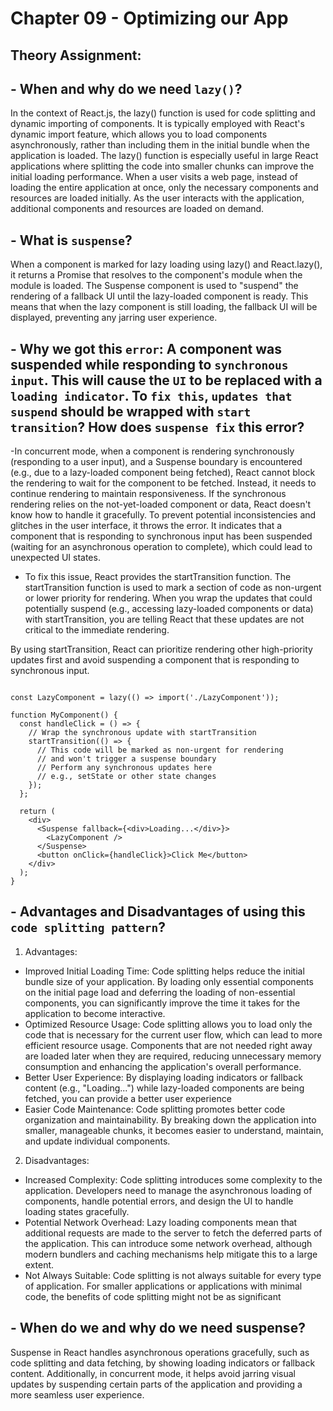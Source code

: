 # Chapter 09 - Optimizing our App


## Theory Assignment:
## - When and why do we need `lazy()`?
In the context of React.js, the lazy() function is used for code splitting and dynamic importing of components. It is typically employed with React's dynamic import feature, which allows you to load components asynchronously, rather than including them in the initial bundle when the application is loaded. The lazy() function is especially useful in large React applications where splitting the code into smaller chunks can improve the initial loading performance. When a user visits a web page, instead of loading the entire application at once, only the necessary components and resources are loaded initially. As the user interacts with the application, additional components and resources are loaded on demand.

## - What is `suspense`?
When a component is marked for lazy loading using lazy() and React.lazy(), it returns a Promise that resolves to the component's module when the module is loaded. The Suspense component is used to "suspend" the rendering of a fallback UI until the lazy-loaded component is ready. This means that when the lazy component is still loading, the fallback UI will be displayed, preventing any jarring user experience.

## - Why we got this `error`: A component was suspended while responding to `synchronous input`. This will cause the `UI` to be replaced with a `loading indicator`. To `fix this`, `updates that suspend` should be wrapped with `start transition`? How does `suspense fix` this error?
-In concurrent mode, when a component is rendering synchronously (responding to a user input), and a Suspense boundary is encountered (e.g., due to a lazy-loaded component being fetched), React cannot block the rendering to wait for the component to be fetched. Instead, it needs to continue rendering to maintain responsiveness.
If the synchronous rendering relies on the not-yet-loaded component or data, React doesn't know how to handle it gracefully. To prevent potential inconsistencies and glitches in the user interface, it throws the error. It indicates that a component that is responding to synchronous input has been suspended (waiting for an asynchronous operation to complete), which could lead to unexpected UI states.
- To fix this issue, React provides the startTransition function. The startTransition function is used to mark a section of code as non-urgent or lower priority for rendering. When you wrap the updates that could potentially suspend (e.g., accessing lazy-loaded components or data) with startTransition, you are telling React that these updates are not critical to the immediate rendering.

By using startTransition, React can prioritize rendering other high-priority updates first and avoid suspending a component that is responding to synchronous input.

```import React, { lazy, Suspense, startTransition } from 'react';

const LazyComponent = lazy(() => import('./LazyComponent'));

function MyComponent() {
  const handleClick = () => {
    // Wrap the synchronous update with startTransition
    startTransition(() => {
      // This code will be marked as non-urgent for rendering
      // and won't trigger a suspense boundary
      // Perform any synchronous updates here
      // e.g., setState or other state changes
    });
  };

  return (
    <div>
      <Suspense fallback={<div>Loading...</div>}>
        <LazyComponent />
      </Suspense>
      <button onClick={handleClick}>Click Me</button>
    </div>
  );
}
```

## - Advantages and Disadvantages of using this `code splitting pattern`?
1. Advantages:
- Improved Initial Loading Time: Code splitting helps reduce the initial bundle size of your application. By loading only essential components on the initial page load and deferring the loading of non-essential components, you can significantly improve the time it takes for the application to become interactive.
- Optimized Resource Usage: Code splitting allows you to load only the code that is necessary for the current user flow, which can lead to more efficient resource usage. Components that are not needed right away are loaded later when they are required, reducing unnecessary memory consumption and enhancing the application's overall performance.
- Better User Experience: By displaying loading indicators or fallback content (e.g., "Loading...") while lazy-loaded components are being fetched, you can provide a better user experience
- Easier Code Maintenance: Code splitting promotes better code organization and maintainability. By breaking down the application into smaller, manageable chunks, it becomes easier to understand, maintain, and update individual components.
2. Disadvantages:
- Increased Complexity: Code splitting introduces some complexity to the application. Developers need to manage the asynchronous loading of components, handle potential errors, and design the UI to handle loading states gracefully.
- Potential Network Overhead: Lazy loading components mean that additional requests are made to the server to fetch the deferred parts of the application. This can introduce some network overhead, although modern bundlers and caching mechanisms help mitigate this to a large extent.
- Not Always Suitable: Code splitting is not always suitable for every type of application. For smaller applications or applications with minimal code, the benefits of code splitting might not be as significant 

## - When do we and why do we need suspense?
Suspense in React handles asynchronous operations gracefully, such as code splitting and data fetching, by showing loading indicators or fallback content. Additionally, in concurrent mode, it helps avoid jarring visual updates by suspending certain parts of the application and providing a more seamless user experience.

